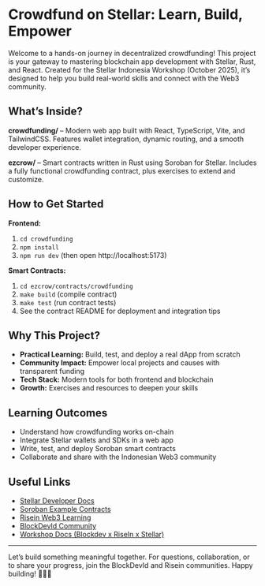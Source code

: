 # Crowdfund on Stellar: Learn, Build, Empower

Welcome to a hands-on journey in decentralized crowdfunding! This project is your gateway to mastering blockchain app development with Stellar, Rust, and React. Created for the Stellar Indonesia Workshop (October 2025), it’s designed to help you build real-world skills and connect with the Web3 community.

## What’s Inside?

**crowdfunding/** – Modern web app built with React, TypeScript, Vite, and TailwindCSS. Features wallet integration, dynamic routing, and a smooth developer experience.

**ezcrow/** – Smart contracts written in Rust using Soroban for Stellar. Includes a fully functional crowdfunding contract, plus exercises to extend and customize.

## How to Get Started

**Frontend:**

1. `cd crowdfunding`
2. `npm install`
3. `npm run dev` (then open http://localhost:5173)

**Smart Contracts:**

1. `cd ezcrow/contracts/crowdfunding`
2. `make build` (compile contract)
3. `make test` (run contract tests)
4. See the contract README for deployment and integration tips

## Why This Project?

- **Practical Learning:** Build, test, and deploy a real dApp from scratch
- **Community Impact:** Empower local projects and causes with transparent funding
- **Tech Stack:** Modern tools for both frontend and blockchain
- **Growth:** Exercises and resources to deepen your skills

## Learning Outcomes

- Understand how crowdfunding works on-chain
- Integrate Stellar wallets and SDKs in a web app
- Write, test, and deploy Soroban smart contracts
- Collaborate and share with the Indonesian Web3 community

## Useful Links

- [Stellar Developer Docs](https://developers.stellar.org/)
- [Soroban Example Contracts](https://github.com/stellar/soroban-examples)
- [Risein Web3 Learning](https://risein.com/)
- [BlockDevId Community](https://blockdev.id/)
- [Workshop Docs (Blockdev x RiseIn x Stellar)](https://blockdev-stellar.pages.dev)

---

Let’s build something meaningful together. For questions, collaboration, or to share your progress, join the BlockDevId and Risein communities. Happy building! 🚀🇮🇩
